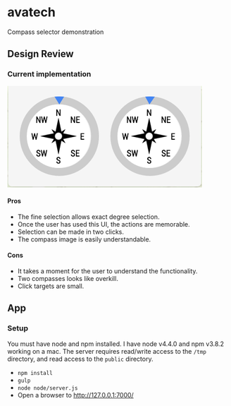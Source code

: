 # avatech
Compass selector demonstration

## Design Review

### Current implementation

![Current UI](https://github.com/brendandgibson/avatech/blob/master/images/avatech.png)

#### Pros

* The fine selection allows exact degree selection.
* Once the user has used this UI, the actions are memorable.
* Selection can be made in two clicks.
* The compass image is easily understandable.

#### Cons

* It takes a moment for the user to understand the functionality.
* Two compasses looks like overkill.
* Click targets are small.

## App

### Setup

You must have node and npm installed. I have node v4.4.0 and npm v3.8.2 working on a mac.
The server requires read/write access to the `/tmp` directory, and read access to the `public` directory.

* `npm install`
* `gulp`
* `node node/server.js`
* Open a browser to http://127.0.0.1:7000/
